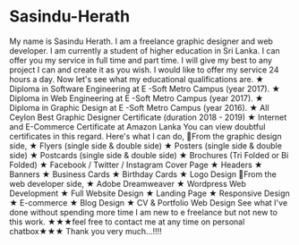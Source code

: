 # Sasindu-Herath
My name is Sasindu Herath.  I am a freelance graphic designer and web developer. I am currently a student of higher education in Sri Lanka. I can offer you my service in full time and part time.  I will give my best to any project I can and create it as you wish. I would like to offer my service 24 hours a day.  Now let's see what my educational qualifications are.     ★ Diploma in Software Engineering at E -Soft Metro Campus (year 2017).    ★ Diploma in Web Engineering at E -Soft Metro Campus (year 2017).    ★ Diploma in Graphic  Design at E -Soft Metro Campus (year 2016).    ★ All Ceylon Best Graphic Designer Certificate (duration 2018 - 2019)    ★ Internet and E-Commerce Certificate at Amazon Lanka   You can view doubtful certificates in this regard.  Here's what I can do,  From the graphic design side,      ★ Flyers (single side &amp; double side)     ★ Posters (single side &amp; double side)     ★ Postcards (single side &amp; double side)     ★ Brochures (Tri Folded or Bi Folded)     ★ Facebook / Twitter / Instagram Cover Page     ★ Headers     ★ Banners     ★ Business Cards ★ Birthday Cards ★ Logo Design  From the web developer side,      ★ Adobe Dreamweaver     ★ Wordpress Web Development     ★ Full Website Design     ★ Landing Page     ★ Responsive Design     ★ E-commerce ★ Blog Design ★ CV &amp; Portfolio Web Design  See what I've done without spending more time I am new to e freelance but not new to this work.  ★★★feel free to contact me at any time on personal chatbox★★★  Thank you very much…!!!!
